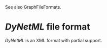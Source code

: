 See also GraphFileFormats.

# _DyNetML_ file format #
_DyNetML_ is an XML format with partial support.